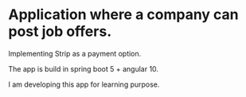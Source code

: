 # Application where a company can post job offers.

Implementing Strip as a payment option.

The app is build in spring boot 5 + angular 10.

I am developing this app for learning purpose.